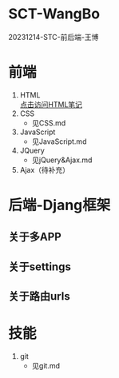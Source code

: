 # SCT-WangBo
20231214-STC-前后端-王博

# 前端
1. HTML  
[点击访问HTML笔记](https://github.com/Maker-IoT-one/SCT-WangBo/blob/main/%E5%89%8D%E7%AB%AF%E9%83%A8%E5%88%86/Html.md)
2. CSS
	- 见CSS.md
3. JavaScript  
	- 见JavaScript.md
4. JQuery
	- 见jQuery&Ajax.md
5. Ajax（待补充）


   

# 后端-Djang框架

## 关于多APP

## 关于settings

## 关于路由urls

# 技能
1. git
	- 见git.md